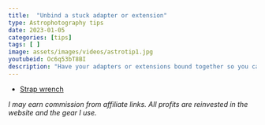 ```yaml
---
title:  "Unbind a stuck adapter or extension"
type: Astrophotography tips
date: 2023-01-05
categories: [tips]
tags: [ ]
image: assets/images/videos/astrotip1.jpg
youtubeid: Oc6q53bT8BI
description: "Have your adapters or extensions bound together so you can't get them loose? Use this simple tool many people have never heard of to fix it."
---
```


- [Strap wrench](https://amzn.to/3IwvcE7)

_I may earn commission from affiliate links. All profits are reinvested in the website and the gear I use._
